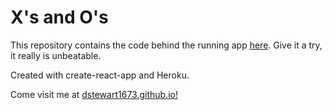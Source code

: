 # X's and O's

This repository contains the code behind the running app [here](https://sheltered-wildwood-42987.herokuapp.com/).
Give it a try, it really is unbeatable.

Created with create-react-app and Heroku.

Come visit me at [dstewart1673.github.io!](dstewart1673.github.io)
